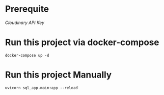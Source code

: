 ﻿# Prerequite 
 *Cloudinary API Key*
# Run this project via docker-compose
```
docker-compose up -d
```

# Run this project Manually
```
uvicorn sql_app.main:app --reload
```
